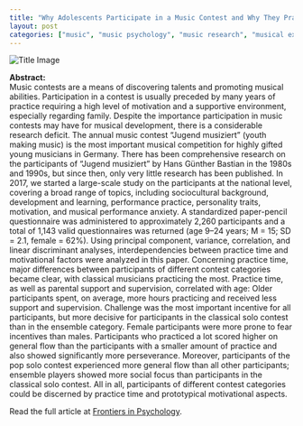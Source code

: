```yaml
---
title: "Why Adolescents Participate in a Music Contest and Why They Practice"
layout: post
categories: ["music", "music psychology", "music research", "musical expertise", "motivation"]
---
```


![Title Image](https://raw.githubusercontent.com/MaxHilsdorf/maxhilsdorf.github.io/master/_posts/why_adolescents_participate.jpg)

__Abstract:__ \
Music contests are a means of discovering talents and promoting musical abilities. Participation in a contest is usually preceded by many years of practice requiring a high level of motivation and a supportive environment, especially regarding family. Despite the importance participation in music contests may have for musical development, there is a considerable research deficit. The annual music contest “Jugend musiziert” (youth making music) is the most important musical competition for highly gifted young musicians in Germany. There has been comprehensive research on the participants of “Jugend musiziert” by Hans Günther Bastian in the 1980s and 1990s, but since then, only very little research has been published. In 2017, we started a large-scale study on the participants at the national level, covering a broad range of topics, including sociocultural background, development and learning, performance practice, personality traits, motivation, and musical performance anxiety. A standardized paper-pencil questionnaire was administered to approximately 2,260 participants and a total of 1,143 valid questionnaires was returned (age 9–24 years; M = 15; SD = 2.1, female = 62%). Using principal component, variance, correlation, and linear discriminant analyses, interdependencies between practice time and motivational factors were analyzed in this paper. Concerning practice time, major differences between participants of different contest categories became clear, with classical musicians practicing the most. Practice time, as well as parental support and supervision, correlated with age: Older participants spent, on average, more hours practicing and received less support and supervision. Challenge was the most important incentive for all participants, but more decisive for participants in the classical solo contest than in the ensemble category. Female participants were more prone to fear incentives than males. Participants who practiced a lot scored higher on general flow than the participants with a smaller amount of practice and also showed significantly more perseverance. Moreover, participants of the pop solo contest experienced more general flow than all other participants; ensemble players showed more social focus than participants in the classical solo contest. All in all, participants of different contest categories could be discerned by practice time and prototypical motivational aspects.

Read the full article at [Frontiers in Psychology](https://www.frontiersin.org/articles/10.3389/fpsyg.2020.561814/).
